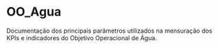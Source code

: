# OO_Agua
Documentação dos principais parâmetros utilizados na mensuração dos KPIs e indicadores do Objetivo Operacional de Água.
